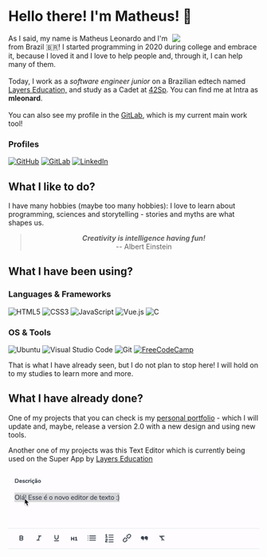 # Hello there! I'm Matheus! 👾

<section display="flex">
    <div display="inline">
        <img align="right" width="175px" src="https://c.tenor.com/HnjS5_4dwYQAAAAM/ponteverga-einstein.gif" />
        As I said, my name is Matheus Leonardo and I'm from Brazil 🇧🇷! I started programming in 2020 during college and embrace it, because I loved it and I love to help people and, through it, I can help many of them.
        <br>
        <br>
        Today, I work as a <i>software engineer junior</i> on a Brazilian edtech named  <a href="https://layers.education" target="_blank" rel="noopener noreferrer">
        Layers Education,</a> and study as a Cadet at <a href="https://42sp.org.br" target="_blank" rel="noopener noreferrer">
        42Sp</a>. You can find me at Intra as <b>mleonard</b>.
        <br>
        <br>
        You can also see my profile in the <a href="https://gitlab.com/matheusleo" target="_blank" rel="noopener noreferrer">GitLab</a>, which is my current main work tool!
    </div>
</section>

### Profiles
[![GitHub](https://img.shields.io/badge/github-%23121011.svg?style=for-the-badge&logo=github&logoColor=white)](https://github.com/matheusleo)
[![GitLab](https://img.shields.io/badge/gitlab-%23181717.svg?style=for-the-badge&logo=gitlab&logoColor=white)](https://gitlab.com/matheus.leonardo)
[![LinkedIn](https://img.shields.io/badge/linkedin-%230077B5.svg?style=for-the-badge&logo=linkedin&logoColor=white)](https://www.linkedin.com/in/matheusleo/)

## What I like to do?

I have many hobbies (maybe too many hobbies): I love to learn about programming, sciences and storytelling - stories and myths are what shapes us.

<div align="center">
    <blockquote>
        <b><i>Creativity is intelligence having fun!</i></b><br>
        -- Albert Einstein
    </blockquote>
</div>

## What I have been using?

### Languages & Frameworks

![HTML5](https://img.shields.io/badge/html5-%23E34F26.svg?style=for-the-badge&logo=html5&logoColor=white)
![CSS3](https://img.shields.io/badge/css3-%231572B6.svg?style=for-the-badge&logo=css3&logoColor=white)
![JavaScript](https://img.shields.io/badge/javascript-%23323330.svg?style=for-the-badge&logo=javascript&logoColor=%23F7DF1E)
![Vue.js](https://img.shields.io/badge/vuejs-%2335495e.svg?style=for-the-badge&logo=vuedotjs&logoColor=%234FC08D)
![C](https://img.shields.io/badge/c-%2300599C.svg?style=for-the-badge&logo=c&logoColor=white)

### OS & Tools

![Ubuntu](https://img.shields.io/badge/Ubuntu-E95420?style=for-the-badge&logo=ubuntu&logoColor=white)
![Visual Studio Code](https://img.shields.io/badge/Visual%20Studio%20Code-0078d7.svg?style=for-the-badge&logo=visual-studio-code&logoColor=white)
![Git](https://img.shields.io/badge/git-%23F05033.svg?style=for-the-badge&logo=git&logoColor=white)
[![FreeCodeCamp](https://img.shields.io/badge/Freecodecamp-%23123.svg?&style=for-the-badge&logo=freecodecamp&logoColor=green)](https://www.freecodecamp.org/matheusleo)

That is what I have already seen, but I do not plan to stop here! I will hold on to my studies to learn more and more.

## What I have already done?

One of my projects that you can check is my [personal portfolio](https://matheusleo.github.io/my-profile/) - which I will update and, maybe, release a version 2.0 with a new design and using new tools.

Another one of my projects was this Text Editor which is currently being used on the Super App by [Layers Education](https://layers.education)

<img src="./assets/layers-text-editor.gif">
